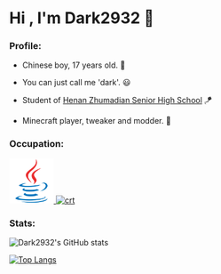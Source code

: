 # Hi , I'm Dark2932 👋

### Profile:

- Chinese boy, 17 years old. 👦

- You can just call me 'dark'. 😃

- Student of [Henan Zhumadian Senior High School](http://www.zmdgjzx.com/) 🪁

- Minecraft player, tweaker and modder. 🎈

### Occupation:

<a href="https://www.java.com"> <img src="https://raw.githubusercontent.com/devicons/devicon/master/icons/java/java-original.svg" alt="java" width="80" height="80" style="max-width: 100%;"> </a> <a href="https://www.curseforge.com/minecraft/mc-mods/crafttweaker"> <img src="https://i.blamejared.com/crafttweaker.svg" alt="crt" width="80" height="80" style="max-width: 100%;"> </a>

### Stats:

![Dark2932's GitHub stats](https://github-readme-stats.vercel.app/api?username=Dark2932&show_icons=true&theme=highcontrast)

[![Top Langs](https://github-readme-stats.vercel.app/api/top-langs/?username=Dark2932&hide=html&langs_count=8&theme=highcontrast&layout=compact)](https://github.com/anuraghazra/github-readme-stats)
